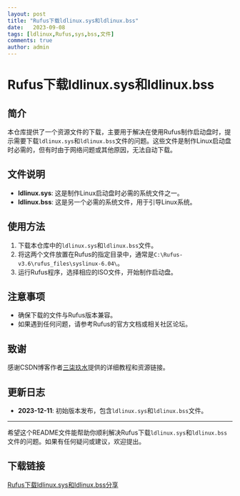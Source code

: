 ```yaml
---
layout: post
title: "Rufus下载ldlinux.sys和ldlinux.bss"
date:   2023-09-08
tags: [ldlinux,Rufus,sys,bss,文件]
comments: true
author: admin
---
```

# Rufus下载ldlinux.sys和ldlinux.bss

## 简介
本仓库提供了一个资源文件的下载，主要用于解决在使用Rufus制作启动盘时，提示需要下载`ldlinux.sys`和`ldlinux.bss`文件的问题。这些文件是制作Linux启动盘时必需的，但有时由于网络问题或其他原因，无法自动下载。

## 文件说明
- **ldlinux.sys**: 这是制作Linux启动盘时必需的系统文件之一。
- **ldlinux.bss**: 这是另一个必需的系统文件，用于引导Linux系统。

## 使用方法
1. 下载本仓库中的`ldlinux.sys`和`ldlinux.bss`文件。
2. 将这两个文件放置在Rufus的指定目录中，通常是`C:\Rufus-v3.6\rufus_files\syslinux-6.04\`。
3. 运行Rufus程序，选择相应的ISO文件，开始制作启动盘。

## 注意事项
- 确保下载的文件与Rufus版本兼容。
- 如果遇到任何问题，请参考Rufus的官方文档或相关社区论坛。

## 致谢
感谢CSDN博客作者[三柒玖水](https://blog.csdn.net/qq_57762481)提供的详细教程和资源链接。

## 更新日志
- **2023-12-11**: 初始版本发布，包含`ldlinux.sys`和`ldlinux.bss`文件。

---

希望这个README文件能帮助你顺利解决Rufus下载`ldlinux.sys`和`ldlinux.bss`文件的问题。如果有任何疑问或建议，欢迎提出。

## 下载链接

[Rufus下载ldlinux.sys和ldlinux.bss分享](https://pan.quark.cn/s/1f85ff82bb30)
